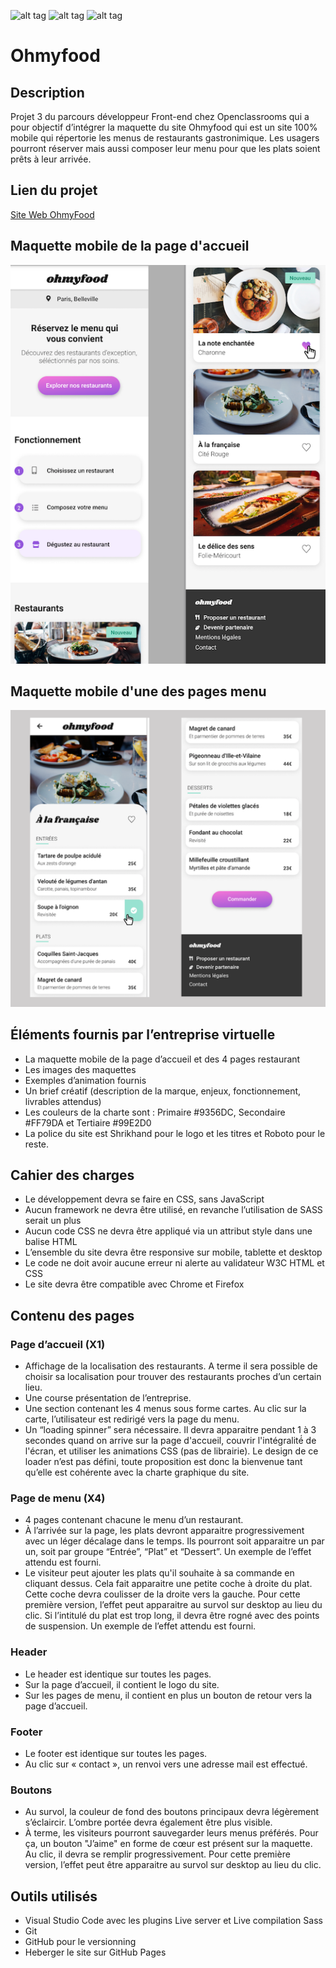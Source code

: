 ![alt tag](https://img.shields.io/badge/uses-CSS-9CF) ![alt tag](https://img.shields.io/badge/uses-HTML-9CF) ![alt tag](https://img.shields.io/badge/build%20with-Sass-red)

# Ohmyfood

## Description

Projet 3 du parcours développeur Front-end chez Openclassrooms qui a pour objectif d’intégrer la maquette du site Ohmyfood qui est un site 100% mobile qui répertorie les menus de restaurants gastronimique. Les usagers pourront réserver mais aussi composer leur menu pour que les plats soient prêts à leur arrivée.

## Lien du projet

[Site Web OhmyFood](https://devnicolay.github.io/LauraNicolay_2_11052021//)

## Maquette mobile de la page d'accueil

![alt tag](./public/images/maquettes/maquette-accueil.png)

## Maquette mobile d'une des pages menu

![alt tag](./public/images/maquettes/maquette-menu.png)

## Éléments fournis par l’entreprise virtuelle

- La maquette mobile de la page d’accueil et des 4 pages restaurant
- Les images des maquettes
- Exemples d’animation fournis
- Un brief créatif (description de la marque, enjeux, fonctionnement, livrables attendus)
- Les couleurs de la charte sont : Primaire #9356DC, Secondaire #FF79DA et Tertiaire #99E2D0
- La police du site est Shrikhand pour le logo et les titres et Roboto pour le reste.

## Cahier des charges

- Le développement devra se faire en CSS, sans JavaScript
- Aucun framework ne devra être utilisé, en revanche l’utilisation de SASS serait un plus
- Aucun code CSS ne devra être appliqué via un attribut style dans une balise HTML
- L’ensemble du site devra être responsive sur mobile, tablette et desktop
- Le code ne doit avoir aucune erreur ni alerte au validateur W3C HTML et CSS
- Le site devra être compatible avec Chrome et Firefox

## Contenu des pages

### Page d’accueil (X1)

- Affichage de la localisation des restaurants. A terme il sera possible de choisir sa localisation pour trouver des restaurants proches d’un certain lieu.
- Une course présentation de l’entreprise.
- Une section contenant les 4 menus sous forme cartes. Au clic sur la carte, l’utilisateur est redirigé vers la page du menu.
- Un “loading spinner” sera nécessaire. Il devra apparaitre pendant 1 à 3 secondes quand on arrive sur la page d'accueil, couvrir l'intégralité́ de l'écran, et utiliser les animations CSS (pas de librairie). Le design de ce loader n’est pas défini, toute proposition est donc la bienvenue tant qu’elle est cohérente avec la charte graphique du site.

### Page de menu (X4)

- 4 pages contenant chacune le menu d’un restaurant.
- À l’arrivée sur la page, les plats devront apparaitre progressivement avec un léger décalage dans le temps. Ils pourront soit apparaitre un par un, soit par groupe “Entrée”, “Plat” et “Dessert”. Un exemple de l’effet attendu est fourni.
- Le visiteur peut ajouter les plats qu'il souhaite à sa commande en cliquant dessus. Cela fait apparaitre une petite coche à droite du plat. Cette coche devra coulisser de la droite vers la gauche. Pour cette première version, l’effet peut apparaitre au survol sur desktop au lieu du clic. Si l’intitulé du plat est trop long, il devra être rogné avec des points de suspension. Un exemple de l’effet attendu est fourni.

### Header

- Le header est identique sur toutes les pages.
- Sur la page d’accueil, il contient le logo du site.
- Sur les pages de menu, il contient en plus un bouton de retour vers la page d’accueil.

### Footer

- Le footer est identique sur toutes les pages.
- Au clic sur « contact », un renvoi vers une adresse mail est effectué.

### Boutons

- Au survol, la couleur de fond des boutons principaux devra légèrement s’éclaircir. L’ombre portée devra également être plus visible.
- À terme, les visiteurs pourront sauvegarder leurs menus préférés. Pour ça, un bouton "J’aime" en forme de cœur est présent sur la maquette. Au clic, il devra se remplir progressivement. Pour cette première version, l’effet peut être apparaitre au survol sur desktop au lieu du clic.

## Outils utilisés

- Visual Studio Code avec les plugins Live server et Live compilation Sass
- Git
- GitHub pour le versionning
- Heberger le site sur GitHub Pages

